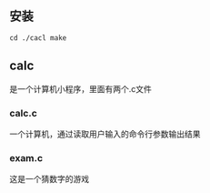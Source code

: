 ## 安装

`cd ./cacl
make 
`
## calc 
是一个计算机小程序，里面有两个.c文件

### calc.c

一个计算机，通过读取用户输入的命令行参数输出结果

### exam.c
这是一个猜数字的游戏